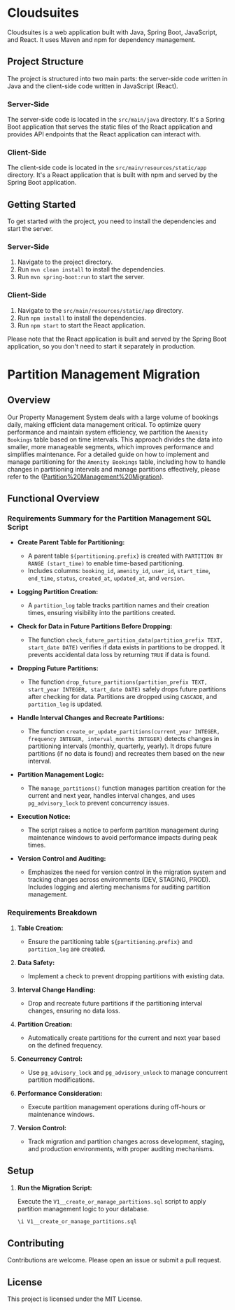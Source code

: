 # Cloudsuites

Cloudsuites is a web application built with Java, Spring Boot, JavaScript, and React. It uses Maven and npm for
dependency management.

## Project Structure

The project is structured into two main parts: the server-side code written in Java and the client-side code written in
JavaScript (React).

### Server-Side

The server-side code is located in the `src/main/java` directory. It's a Spring Boot application that serves the static
files of the React application and provides API endpoints that the React application can interact with.

### Client-Side

The client-side code is located in the `src/main/resources/static/app` directory. It's a React application that is built
with npm and served by the Spring Boot application.

## Getting Started

To get started with the project, you need to install the dependencies and start the server.

### Server-Side

1. Navigate to the project directory.
2. Run `mvn clean install` to install the dependencies.
3. Run `mvn spring-boot:run` to start the server.

### Client-Side

1. Navigate to the `src/main/resources/static/app` directory.
2. Run `npm install` to install the dependencies.
3. Run `npm start` to start the React application.

Please note that the React application is built and served by the Spring Boot application, so you don't need to start it
separately in production.

# Partition Management Migration

## Overview

Our Property Management System deals with a large volume of bookings daily, making efficient data management critical. To optimize query performance and maintain system efficiency, we partition the `Amenity Bookings` table based on time intervals. This approach divides the data into smaller, more manageable segments, which improves performance and simplifies maintenance.
For a detailed guide on how to implement and manage partitioning for the `Amenity Bookings` table, including how to handle changes in partitioning intervals and manage partitions effectively, please refer to the ([Partition%20Management%20Migration](https://github.com/cheeksnpeeps/cloudsuites/blob/74a49c302733bf8d68847d2af89f20701ca453bf/modules/common-module/src/main/resources/db/migration/Partition%20Management%20Migration.md)).

## Functional Overview

### Requirements Summary for the Partition Management SQL Script

- **Create Parent Table for Partitioning:**
  - A parent table `${partitioning.prefix}` is created with `PARTITION BY RANGE (start_time)` to enable time-based partitioning.
  - Includes columns: `booking_id`, `amenity_id`, `user_id`, `start_time`, `end_time`, `status`, `created_at`, `updated_at`, and `version`.

- **Logging Partition Creation:**
  - A `partition_log` table tracks partition names and their creation times, ensuring visibility into the partitions created.

- **Check for Data in Future Partitions Before Dropping:**
  - The function `check_future_partition_data(partition_prefix TEXT, start_date DATE)` verifies if data exists in partitions to be dropped. It prevents accidental data loss by returning `TRUE` if data is found.

- **Dropping Future Partitions:**
  - The function `drop_future_partitions(partition_prefix TEXT, start_year INTEGER, start_date DATE)` safely drops future partitions after checking for data. Partitions are dropped using `CASCADE`, and `partition_log` is updated.

- **Handle Interval Changes and Recreate Partitions:**
  - The function `create_or_update_partitions(current_year INTEGER, frequency INTEGER, interval_months INTEGER)` detects changes in partitioning intervals (monthly, quarterly, yearly). It drops future partitions (if no data is found) and recreates them based on the new interval.

- **Partition Management Logic:**
  - The `manage_partitions()` function manages partition creation for the current and next year, handles interval changes, and uses `pg_advisory_lock` to prevent concurrency issues.

- **Execution Notice:**
  - The script raises a notice to perform partition management during maintenance windows to avoid performance impacts during peak times.

- **Version Control and Auditing:**
  - Emphasizes the need for version control in the migration system and tracking changes across environments (DEV, STAGING, PROD). Includes logging and alerting mechanisms for auditing partition management.

### Requirements Breakdown

1. **Table Creation:**
   - Ensure the partitioning table `${partitioning.prefix}` and `partition_log` are created.

2. **Data Safety:**
   - Implement a check to prevent dropping partitions with existing data.

3. **Interval Change Handling:**
   - Drop and recreate future partitions if the partitioning interval changes, ensuring no data loss.

4. **Partition Creation:**
   - Automatically create partitions for the current and next year based on the defined frequency.

5. **Concurrency Control:**
   - Use `pg_advisory_lock` and `pg_advisory_unlock` to manage concurrent partition modifications.

6. **Performance Consideration:**
   - Execute partition management operations during off-hours or maintenance windows.

7. **Version Control:**
   - Track migration and partition changes across development, staging, and production environments, with proper auditing mechanisms.

## Setup

1. **Run the Migration Script:**

   Execute the `V1__create_or_manage_partitions.sql` script to apply partition management logic to your database.

   ```sql
   \i V1__create_or_manage_partitions.sql

## Contributing

Contributions are welcome. Please open an issue or submit a pull request.

## License

This project is licensed under the MIT License.
